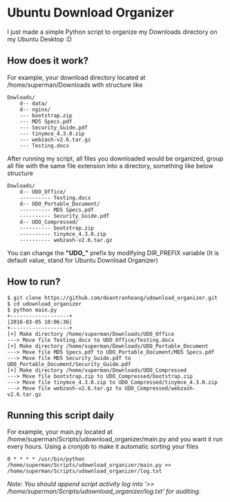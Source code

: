 # Ubuntu Download Organizer

I just made a simple Python script to organize my Downloads directory on my Ubuntu Desktop :D

## How does it work?
For example, your download directory located at /home/superman/Downloads with structure like
```
Dowloads/
	d-- data/
	d-- nginx/
	--- bootstrap.zip
	--- MD5 Specs.pdf
	--- Security_Guide.pdf
	--- tinymce_4.3.0.zip
	--- webzash-v2.6.tar.gz
	--- Testing.docx
```

After running my script, all files you downloaded would be organized, group all file with the same file extension into a directory, something like below structure
```
Dowloads/
	d-- UDO_Office/
	---------- Testing.docx
	d-- UDO_Portable_Document/
	---------- MD5 Specs.pdf
	---------- Security_Guide.pdf
	d-- UDO_Compressed/
	---------- bootstrap.zip
	---------- tinymce_4.3.0.zip
	---------- webzash-v2.6.tar.gz
```
You can change the **"UDO_"** prefix by modifying DIR_PREFIX variable (It is default value, stand for Ubuntu Download Organizer)

## How to run?

```
$ git clone https://github.com/doantranhoang/udownload_organizer.git
$ cd udownload_organizer
$ python main.py
+-------------------+
|2016-03-05 10:06:36|
+-------------------+
[+] Make directory /home/superman/Downloads/UDO_Office
---> Move file Testing.docx to UDO_Office/Testing.docx
[+] Make directory /home/superman/Downloads/UDO_Portable_Document
---> Move file MD5 Specs.pdf to UDO_Portable_Document/MD5 Specs.pdf
---> Move file MD5 Security_Guide.pdf to UDO_Portable_Document/Security_Guide.pdf
[+] Make directory /home/superman/Downloads/UDO_Compressed
---> Move file bootstrap.zip to UDO_Compressed/bootstrap.zip
---> Move file tinymce_4.3.0.zip to UDO_Compressed/tinymce_4.3.0.zip
---> Move file webzash-v2.6.tar.gz to UDO_Compressed/webzash-v2.6.tar.gz
```
## Running this script daily

For example, your main.py located at /home/superman/Scripts/udownload_organizer/main.py and you want it run every hours. Using a cronjob to make it automatic sorting your files
```
0 * * * * /usr/bin/python /home/superman/Scripts/udownload_organizer/main.py >> /home/superman/Scripts/udownload_organizer/log.txt
```
*Note: You should append script activity log into '>> /home/superman/Scripts/udownload_organizer/log.txt' for auditing.*
